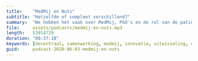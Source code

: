 ```yaml
---
title:    "MedMij en Nuts"
subtitle: "Hetzelfde of compleet verschillend?"
summary:  "We hebben het vaak over MedMij, PGO's en de rol van de patiënt bij zijn digitale zorg. Maar wat is MedMij eigenlijk precies? Wat hoopt MedMij te bereiken, op korte termijn en in de verdere toekomst? En waar zitten de overeenkomsten en verschillen met Nuts precies? We bespreken het met Theo Hooghiemstra, bestuurder van de stichting MedMij."
file:     assets/podcasts/medmij-en-nuts.mp3
length:   53914729
duration: "00:37:18"
keywords: [decentraal, samenwerking, medmij, innovatie, uitwisseling, data, zorg, ziekenhuis, zorgverzekeraar, zorgverzekering, pgo, patient, theo hooghiemstra, stichting]
guid:     podcast-2020-06-03-medmij-en-nuts
---
```

